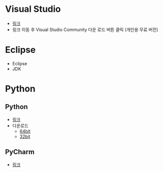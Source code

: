 # Visual Studio
- [링크](https://visualstudio.microsoft.com/ko/free-developer-offers/)
- 링크 이동 후 Visual Studio Community 다운 로드 버튼 클릭 (개인용 무료 버전)

# Eclipse
- Eclipse
- JDK

# Python
## Python
- [링크](https://www.python.org/downloads/release/python-353/)
- 다운로드 
  - [64bit](https://www.python.org/ftp/python/3.5.3/python-3.5.3-amd64.exe)
  - [32bit](https://www.python.org/ftp/python/3.5.3/python-3.5.3.exe)

## PyCharm 
- [링크](https://www.jetbrains.com/pycharm/download/other.html)

